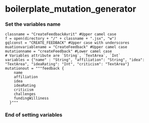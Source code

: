 # boilerplate_mutation_generator


### Set the variables name ###
    classname = "CreateFeedbackAvrit" #Upper camel case
    f = open(directory + "/" + classname + ".jsx", "w")
    gqlconst = "CREATE_FEEDBACK" #Upper case with underscores
    muationvariablename = "CreateFeedback" #Upper camel case
    mutationname = "createFeedback" #Lower camel case
    # Variables attribute are `String`, `TextArea`, `Int`
    variables = {"name" : "String", "affiliation": "String", "idea": "TextArea", "ideaRating": "Int", "criticism": "TextArea"}
    mutationout = """feedback {
        name
        affiliation
        idea
        ideaRating
        criticism
        challenges
        fundingWilliness
      }"""
### End of setting variables ###

